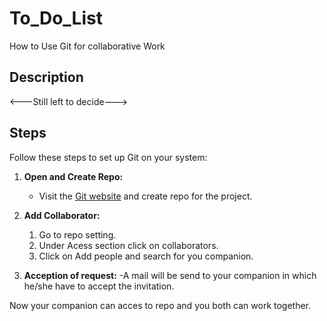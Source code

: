 # To_Do_List

How to Use Git for collaborative Work

## Description

<---Still left to decide--->

## Steps

Follow these steps to set up Git on your system:

1. **Open and Create Repo:**
    - Visit the [Git website](https://github.com/) and create repo for the project.

2. **Add Collaborator:**
   1. Go to repo setting.
   2. Under Acess section click on collaborators.
   3. Click on Add people and search for you companion.

3. **Acception of request:**
   -A mail will be send to your companion in which he/she have to accept the invitation.

Now your companion can acces to repo and you both can work together.
